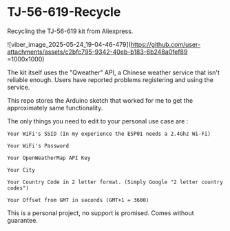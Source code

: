 # TJ-56-619-Recycle
Recycling the TJ-56-619 kit from Aliexpress.

![viber_image_2025-05-24_19-04-46-479](https://github.com/user-attachments/assets/c2bfc795-9342-40eb-b183-6b248a0fef89 =1000x1000)

The kit itself uses the "Qweather" API, a Chinese weather service that isn't reliable enough. 
Users have reported problems registering and using the service.

This repo stores the Arduino sketch that worked for me to get the approximately same functionality.

The only things you need to edit to your personal use case are :

    Your WiFi's SSID (In my experience the ESP01 needs a 2.4Ghz Wi-Fi)

    Your WiFi's Password 

    Your OpenWeatherMap API Key

    Your City

    Your Country Code in 2 letter format. (Simply Google "2 letter country codes")

    Your Offset from GMT in seconds (GMT+1 = 3600)



This is a personal project, no support is promised.
Comes without guarantee.
